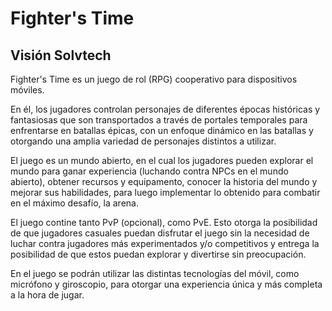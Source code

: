 # Fighter's Time

## Visión Solvtech
Fighter's Time es un juego de rol (RPG) cooperativo para dispositivos móviles.

En él, los jugadores controlan personajes de diferentes épocas históricas y fantasiosas que son transportados a través de portales temporales para enfrentarse en batallas épicas, con un enfoque dinámico en las batallas y otorgando una amplia variedad de personajes distintos a utilizar.

El juego es un mundo abierto, en el cual los jugadores pueden explorar el mundo para ganar experiencia (luchando contra NPCs en el mundo abierto), obtener recursos y equipamento, conocer la historia del mundo y mejorar sus habilidades, para luego implementar lo obtenido para combatir en el máximo desafío, la arena.

El juego contine tanto PvP (opcional), como PvE. Esto otorga la posibilidad de que jugadores casuales puedan disfrutar el juego sin la necesidad de luchar contra jugadores más experimentados y/o competitivos y entrega la posibilidad de que estos puedan explorar y divertirse sin preocupación.

En el juego se podrán utilizar las distintas tecnologías del móvil, como micrófono y giroscopio, para otorgar una experiencia única y más completa a la hora de jugar.